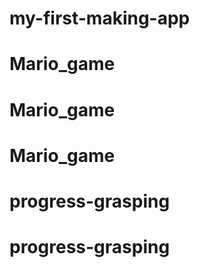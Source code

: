 # my-first-making-app
# Mario_game
# Mario_game
# Mario_game
# progress-grasping
# progress-grasping
